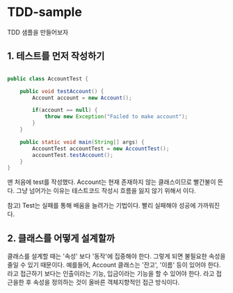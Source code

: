 # TDD-sample
TDD 샘플을 만들어보자

## 1. 테스트를 먼저 작성하기

```java

public class AccountTest {

    public void testAccount() {
        Account account = new Account();

        if(account == null) {
            throw new Exception("Failed to make account");
        }
    }

    public static void main(String[] args) {
        AccountTest accountTest = new AccountTest();
        accountTest.testAccount();
    }
}
```

맨 처음에 test를 작성했다. Account는 현재 존재하지 않는 클래스이므로 빨간불이 뜬다. 그냥 넘어가는 이유는 테스트코드 작성시 흐름을 잃지 않기 위해서 이다.

참고) Test는 실패를 통해 배움을 늘려가는 기법이다. 빨리 실패해야 성공에 가까워진다.

## 2. 클래스를 어떻게 설계할까
클래스를 설계할 때는 '속성' 보다 '동작'에 집중해야 한다. 그렇게 되면 불필요한 속성을 줄일 수 있기 때문이다. 예를들어, Account 클래스는 '잔고', '이름' 등이 있어야 한다. 라고 접근하기 보다는 인출이라는 기능, 입금이라는 기능을 할 수 있어야 한다. 라고 접근을한 후 속성을 정의하는 것이 올바른 객체지향적인 접근 방식이다. 



